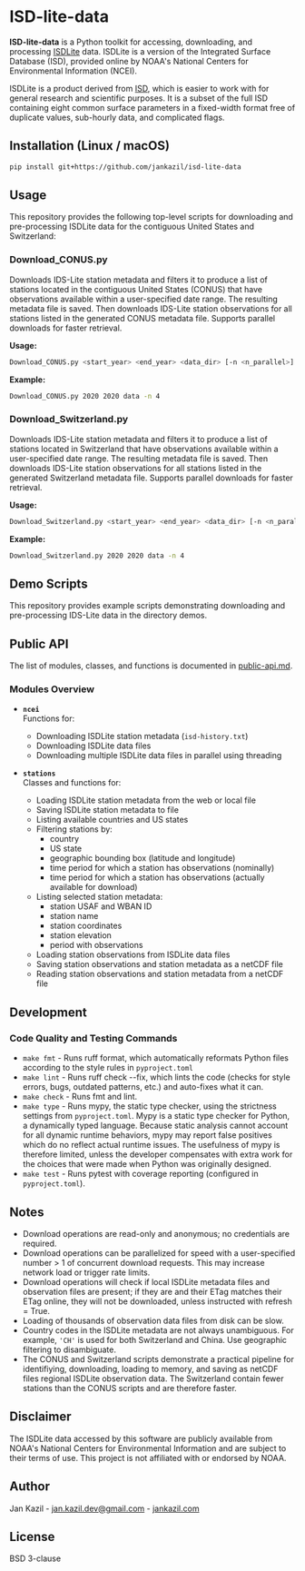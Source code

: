 # ISD-lite-data

**ISD-lite-data** is a Python toolkit for accessing, downloading, and processing [ISDLite](https://www.ncei.noaa.gov/pub/data/noaa/isd-lite) data. ISDLite is a version of the Integrated Surface Database (ISD), provided online by NOAA's National Centers for Environmental Information (NCEI).

ISDLite is a product derived from [ISD](https://www.ncei.noaa.gov/products/land-based-station/integrated-surface-database), which is easier to work with for general research and scientific purposes. It is a subset of the full ISD containing eight common surface parameters in a fixed-width format free of duplicate values, sub-hourly data, and complicated flags.

## Installation (Linux / macOS)

```bash
pip install git+https://github.com/jankazil/isd-lite-data
```

## Usage

This repository provides the following top-level scripts for downloading and pre-processing ISDLite data for the contiguous United States and Switzerland:  

### Download_CONUS.py

Downloads IDS-Lite station metadata and filters it to produce a list of stations located in the contiguous United States (CONUS) that have observations available within a user-specified date range. The resulting metadata file is saved. Then downloads IDS-Lite station observations for all stations listed in the generated CONUS metadata file. Supports parallel downloads for faster retrieval.

**Usage:**  

```bash
Download_CONUS.py <start_year> <end_year> <data_dir> [-n <n_parallel>]
```

**Example:**  

```bash
Download_CONUS.py 2020 2020 data -n 4
```

### Download_Switzerland.py

Downloads IDS-Lite station metadata and filters it to produce a list of stations located in Switzerland that have observations available within a user-specified date range. The resulting metadata file is saved. Then downloads IDS-Lite station observations for all stations listed in the generated Switzerland metadata file. Supports parallel downloads for faster retrieval.

**Usage:**  

```bash
Download_Switzerland.py <start_year> <end_year> <data_dir> [-n <n_parallel>]
```

**Example:**  

```bash
Download_Switzerland.py 2020 2020 data -n 4
```

## Demo Scripts

This repository provides example scripts demonstrating downloading and pre-processing IDS-Lite data in the directory demos.

## Public API

The list of modules, classes, and functions is documented in [public-api.md](docs/public-api.md).

### Modules Overview

- **`ncei`**  
  Functions for:
  - Downloading ISDLite station metadata (`isd-history.txt`)
  - Downloading ISDLite data files
  - Downloading multiple ISDLite data files in parallel using threading

- **`stations`**  
  Classes and functions for:
  - Loading ISDLite station metadata from the web or local file
  - Saving ISDLite station metadata to file
  - Listing available countries and US states
  - Filtering stations by:
    - country
    - US state
    - geographic bounding box (latitude and longitude)
    - time period for which a station has observations (nominally)
    - time period for which a station has observations (actually available for download)
  - Listing selected station metadata:
    - station USAF and WBAN ID
    - station name
    - station coordinates
    - station elevation
    - period with observations
  - Loading station observations from ISDLite data files
  - Saving station observations and station metadata as a netCDF file
  - Reading station observations and station metadata from a netCDF file

## Development

### Code Quality and Testing Commands

- `make fmt` - Runs ruff format, which automatically reformats Python files according to the style rules in `pyproject.toml`
- `make lint` - Runs ruff check --fix, which lints the code (checks for style errors, bugs, outdated patterns, etc.) and auto-fixes what it can.
- `make check` - Runs fmt and lint.
- `make type` - Runs mypy, the static type checker, using the strictness settings from `pyproject.toml`. Mypy is a static type checker for Python, a dynamically typed language. Because static analysis cannot account for all dynamic runtime behaviors, mypy may report false positives which do no reflect actual runtime issues. The usefulness of mypy is therefore limited, unless the developer compensates with extra work for the choices that were made when Python was originally designed.
- `make test` - Runs pytest with coverage reporting (configured in `pyproject.toml`).

## Notes

- Download operations are read-only and anonymous; no credentials are required.
- Download operations can be parallelized for speed with a user-specified number > 1 of concurrent download requests. This may increase network load or trigger rate limits.
- Download operations will check if local ISDLite metadata files and observation files are present; if they are and their ETag matches their ETag online, they will not be downloaded, unless instructed with refresh = True.
- Loading of thousands of observation data files from disk can be slow.
- Country codes in the ISDLite metadata are not always unambiguous. For example, `'CH'` is used for both Switzerland and China. Use geographic filtering to disambiguate.
- The CONUS and Switzerland scripts demonstrate a practical pipeline for identifiying, downloading, loading to memory, and saving as netCDF files regional ISDLite observation data. The Switzerland contain fewer stations than the CONUS scripts and are therefore faster.

## Disclaimer

The ISDLite data accessed by this software are publicly available from NOAA's National Centers for Environmental Information and are subject to their terms of use. This project is not affiliated with or endorsed by NOAA.

## Author

Jan Kazil - jan.kazil.dev@gmail.com - [jankazil.com](https://jankazil.com)

## License

BSD 3-clause
